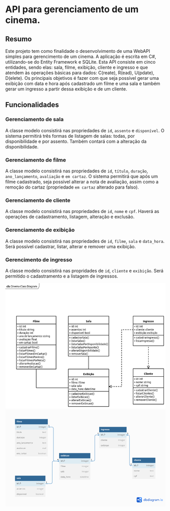 # API para gerenciamento de um cinema.

## Resumo
Este projeto tem como finalidade o desenvolvimento de uma WebAPI simples para gerencimento de um cinema. A aplicação é escrita em C#, utilizando-se do Entity Framework e SQLite.
Esta API consiste em cinco entidades, sendo elas: sala, filme, exibição, cliente e ingresso e que atendem às operações básicas para dados: C(reate), R(ead), U(pdate), D(elete).
Os principais objetivos é fazer com que seja possível gerar uma exibição com data e hora após cadastrado um filme e uma sala e também gerar um ingresso a partir dessa exibição e de um cliente.

## Funcionalidades
### Gerenciamento de sala
A classe modelo consistirá nas propriedades de `id`, `assento` e `disponível`. O sistema permitirá três formas de listagem de salas: todas, por disponibilidade e por assento. Também contará com a alteração da disponibilidade.

### Gerenciamento de filme
A classe modelo consistirá nas propriedades de `id`, `título`, `duração`, `ano_lançamento`, `avaliação` e `em cartaz`. O sistema permitirá que após um filme cadastrado, seja possível alterar a nota de avaliação, assim como a remoção do cartaz (propriedade `em cartaz` alterado para falso).

### Gerenciamento de cliente
A classe modelo consistirá nas propriedades de `id`, `nome` e `cpf`. Haverá as operações de cadastramento, listagem, alteração e exclusão.

### Gerenciamento de exibição
A classe modelo consistirá nas propriedades de `id`, `filme`, `sala` e `data_hora`. Será possível cadastrar, listar, alterar e remover uma exibição.

### Gerencimento de ingresso
A classe modelo consistirá nas propridades de `id`, `cliente` e `exibição`. Será permitido o cadastramento e a listagem de ingressos.

![Diagrama de classe](./img/Cinema-CD.png)
![Modelagem do banco](./img/Cinema-DB.png)
